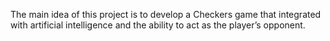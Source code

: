 The main idea of this project is to develop a Checkers game that integrated with artificial intelligence
and the ability to act as the player’s opponent.
